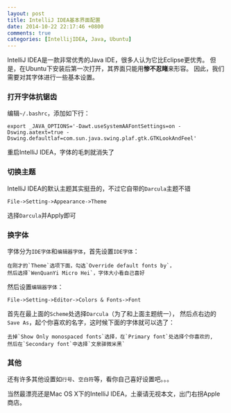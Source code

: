 ```yaml
---
layout: post
title: IntelliJ IDEA基本界面配置
date: 2014-10-22 22:17:46 +0800
comments: true
categories: [IntellijIDEA, Java, Ubuntu]
---
```


IntelliJ IDEA是一款非常优秀的Java IDE，很多人认为它比Eclipse更优秀。
但是，在Ubuntu下安装后第一次打开，其界面只能用**惨不忍睹**来形容。
因此，我们需要对其字体进行一些基本设置。

<!-- more -->

### 打开字体抗锯齿

编辑`~/.bashrc`，添加如下行：

    export _JAVA_OPTIONS='-Dawt.useSystemAAFontSettings=on -Dswing.aatext=true -Dswing.defaultlaf=com.sun.java.swing.plaf.gtk.GTKLookAndFeel'

重启IntelliJ IDEA，字体的毛刺就消失了

### 切换主题

IntelliJ IDEA的默认主题其实挺丑的，不过它自带的`Darcula`主题不错

    File->Setting->Appearance->Theme

选择`Darcula`并Apply即可

### 换字体

字体分为`IDE字体`和`编辑器字体`，首先设置`IDE字体`：
   
    在刚才的`Theme`选项下面，勾选`Override default fonts by`，
    然后选择`WenQuanYi Micro Hei`，字体大小看自己喜好

然后设置`编辑器字体`：

    File->Setting->Editor->Colors & Fonts->Font

首先在最上面的`Scheme`处选择`Darcula`（为了和上面主题统一），
然后点右边的`Save As`，起个你喜欢的名字，这时候下面的字体就可以选了：

    去掉`Show Only monospaced fonts`选择，在`Primary font`处选择个你喜欢的,
    然后在`Secondary font`中选择`文泉驿微米黑`

### 其他

还有许多其他设置如`行号`、`空白符`等，看你自己喜好设置吧。。。

当然最漂亮还是Mac OS X下的IntelliJ IDEA，土豪请无视本文，出门右拐Apple商店。
